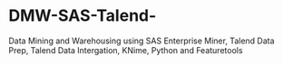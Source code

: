 # DMW-SAS-Talend-
Data Mining and Warehousing using SAS Enterprise Miner, Talend Data Prep, Talend Data Intergation, KNime, Python and Featuretools 
